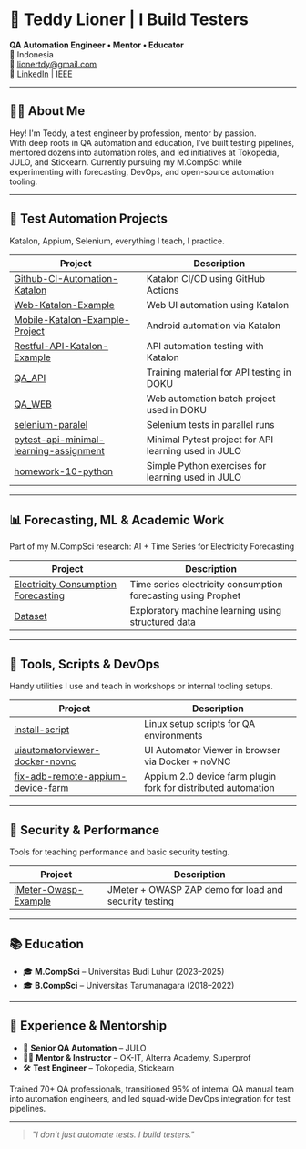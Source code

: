 # 🧪 Teddy Lioner | I Build Testers

**QA Automation Engineer • Mentor • Educator**  
📍 Indonesia  
📧 lionertdy@gmail.com  
🔗 [LinkedIn](https://www.linkedin.com/in/teddy-lioner/) | [IEEE](https://ieeexplore.ieee.org/author/37089631442) 

---

## 👨‍💻 About Me

Hey! I'm Teddy, a test engineer by profession, mentor by passion.  
With deep roots in QA automation and education, I’ve built testing pipelines, mentored dozens into automation roles, and led initiatives at Tokopedia, JULO, and Stickearn. Currently pursuing my M.CompSci while experimenting with forecasting, DevOps, and open-source automation tooling.

---

## 🔧 Test Automation Projects

Katalon, Appium, Selenium, everything I teach, I practice.

| Project | Description |
|--------|-------------|
| [Github-CI-Automation-Katalon](https://github.com/ClasherGeek77/Github-CI-Automation-Katalon) | Katalon CI/CD using GitHub Actions |
| [Web-Katalon-Example](https://github.com/ClasherGeek77/Web-Katalon-Example) | Web UI automation using Katalon |
| [Mobile-Katalon-Example-Project](https://github.com/ClasherGeek77/Mobile-Katalon-Example-Project) | Android automation via Katalon |
| [Restful-API-Katalon-Example](https://github.com/ClasherGeek77/Restful-API-Katalon-Example) | API automation testing with Katalon |
| [QA_API](https://github.com/ClasherGeek77/QA_API_BATCH2) | Training material for API testing in DOKU |
| [QA_WEB](https://github.com/ClasherGeek77/QAWEBBATCH2) | Web automation batch project used in DOKU |
| [selenium-paralel](https://github.com/ClasherGeek77/selenium-paralel) | Selenium tests in parallel runs |
| [pytest-api-minimal-learning-assignment](https://github.com/ClasherGeek77/pytest-api-minimal-learning-assignment) | Minimal Pytest project for API learning used in JULO |
| [homework-10-python](https://github.com/ClasherGeek77/homework-10-python) | Simple Python exercises for learning used in JULO |

---

## 📊 Forecasting, ML & Academic Work

Part of my M.CompSci research: AI + Time Series for Electricity Forecasting

| Project | Description |
|--------|-------------|
| [Electricity Consumption Forecasting](https://github.com/ClasherGeek77/prophet_forecasting_electricity) | Time series electricity consumption forecasting using Prophet |
| [Dataset](https://github.com/ClasherGeek77/ml-csv) | Exploratory machine learning using structured data |

---

## 🔩 Tools, Scripts & DevOps

Handy utilities I use and teach in workshops or internal tooling setups.

| Project | Description |
|--------|-------------|
| [install-script](https://github.com/ClasherGeek77/install-script) | Linux setup scripts for QA environments |
| [uiautomatorviewer-docker-novnc](https://github.com/ClasherGeek77/uiautomatorviewer-docker-novnc) | UI Automator Viewer in browser via Docker + noVNC |
| [fix-adb-remote-appium-device-farm](https://github.com/ClasherGeek77/fix-adb-remote-appium-device-farm) | Appium 2.0 device farm plugin fork for distributed automation |

---

## 🔐 Security & Performance

Tools for teaching performance and basic security testing.

| Project | Description |
|--------|-------------|
| [jMeter-Owasp-Example](https://github.com/ClasherGeek77/jMeter-Owasp-Example) | JMeter + OWASP ZAP demo for load and security testing |

---

## 📚 Education

- 🎓 **M.CompSci** – Universitas Budi Luhur (2023–2025)  
- 🎓 **B.CompSci** – Universitas Tarumanagara (2018–2022)

---

## 🧭 Experience & Mentorship

- 🚀 **Senior QA Automation** – JULO  
- 🧑‍🏫 **Mentor & Instructor** – OK-IT, Alterra Academy, Superprof  
- 🛠 **Test Engineer** – Tokopedia, Stickearn

Trained 70+ QA professionals, transitioned 95% of internal QA manual team into automation engineers, and led squad-wide DevOps integration for test pipelines.

---

> _"I don’t just automate tests. I build testers."_
